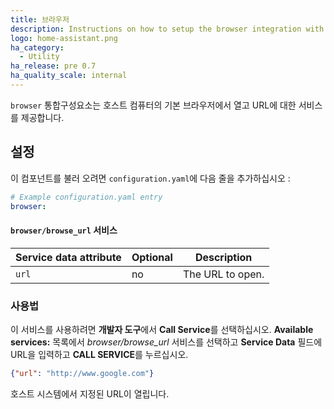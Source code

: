```yaml
---
title: 브라우저
description: Instructions on how to setup the browser integration with Home Assistant.
logo: home-assistant.png
ha_category:
  - Utility
ha_release: pre 0.7
ha_quality_scale: internal
---
```


`browser` 통합구성요소는 호스트 컴퓨터의 기본 브라우저에서 열고 URL에 대한 서비스를 제공합니다.

## 설정

이 컴포넌트를 불러 오려면 `configuration.yaml`에 다음 줄을 추가하십시오 :

```yaml
# Example configuration.yaml entry
browser:
```

#### `browser/browse_url` 서비스

| Service data attribute | Optional | Description |
| ---------------------- | -------- | ----------- |
| `url`                  |       no | The URL to open.


### 사용법

이 서비스를 사용하려면 **개발자 도구**에서 **Call Service**를 선택하십시오. **Available services:** 목록에서 *browser/browse_url* 서비스를 선택하고 **Service Data** 필드에 URL을 입력하고 **CALL SERVICE**를 누르십시오.

```json
{"url": "http://www.google.com"}
```

호스트 시스템에서 지정된 URL이 열립니다.
